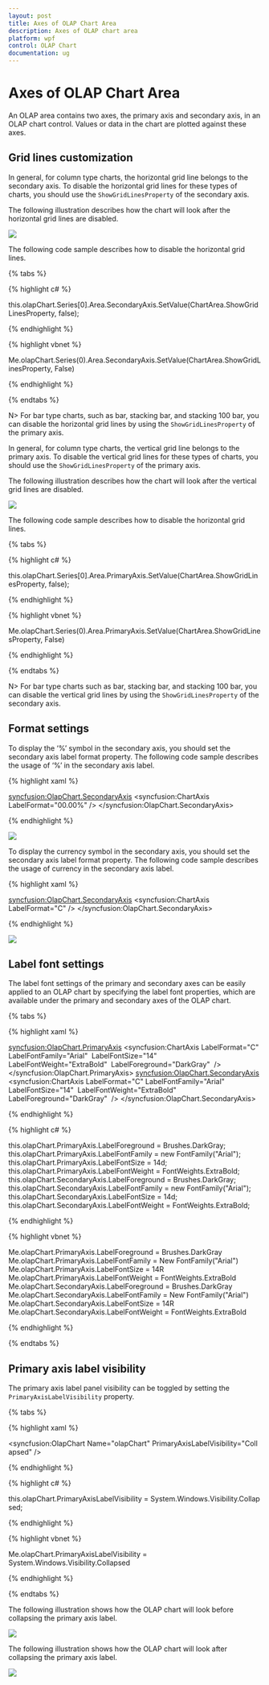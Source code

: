 ```yaml
---
layout: post
title: Axes of OLAP Chart Area
description: Axes of OLAP chart area
platform: wpf
control: OLAP Chart
documentation: ug
---
```


# Axes of OLAP Chart Area

An OLAP area contains two axes, the primary axis and secondary axis, in an OLAP chart control. Values or data in the chart are plotted against these axes.

## Grid lines customization

In general, for column type charts, the horizontal grid line belongs to the secondary axis. To disable the horizontal grid lines for these types of charts, you should use the `ShowGridLinesProperty` of the secondary axis.

The following illustration describes how the chart will look after the horizontal grid lines are disabled.

![](Axes_images/Axes_img1.png)

The following code sample describes how to disable the horizontal grid lines.

{% tabs %}

{% highlight c# %}

this.olapChart.Series[0].Area.SecondaryAxis.SetValue(ChartArea.ShowGridLinesProperty, false);

{% endhighlight %}

{% highlight vbnet %}

Me.olapChart.Series(0).Area.SecondaryAxis.SetValue(ChartArea.ShowGridLinesProperty, False)

{% endhighlight %}

{% endtabs %}

N> For bar type charts, such as bar, stacking bar, and stacking 100 bar, you can disable the horizontal grid lines by using the `ShowGridLinesProperty` of the primary axis.

In general, for column type charts, the vertical grid line belongs to the primary axis. To disable the vertical grid lines for these types of charts, you should use the `ShowGridLinesProperty` of the primary axis.

The following illustration describes how the chart will look after the vertical grid lines are disabled.

![](Axes_images/Axes_img2.png)

The following code sample describes how to disable the horizontal grid lines.

{% tabs %}

{% highlight c# %}

this.olapChart.Series[0].Area.PrimaryAxis.SetValue(ChartArea.ShowGridLinesProperty, false);

{% endhighlight %}

{% highlight vbnet %}

Me.olapChart.Series(0).Area.PrimaryAxis.SetValue(ChartArea.ShowGridLinesProperty, False)

{% endhighlight %}

{% endtabs %}

N> For bar type charts such as bar, stacking bar, and stacking 100 bar, you can disable the vertical grid lines by using the `ShowGridLinesProperty` of the secondary axis.

## Format settings

To display the ‘%’ symbol in the secondary axis, you should set the secondary axis label format property. The following code sample describes the usage of ‘%’ in the secondary axis label.

{% highlight xaml %}

<syncfusion:OlapChart.SecondaryAxis>
     <syncfusion:ChartAxis LabelFormat="00.00%" />
</syncfusion:OlapChart.SecondaryAxis>

{% endhighlight %}

![](Axes_images/Axes_img3.png)

To display the currency symbol in the secondary axis, you should set the secondary axis label format property. The following code sample describes the usage of currency in the secondary axis label.

{% highlight xaml %}

<syncfusion:OlapChart.SecondaryAxis>
     <syncfusion:ChartAxis LabelFormat="C" />
</syncfusion:OlapChart.SecondaryAxis>

{% endhighlight %}

![](Axes_images/Axes_img4.png)

## Label font settings

The label font settings of the primary and secondary axes can be easily applied to an OLAP chart by specifying the label font properties, which are available under the primary and secondary axes of the OLAP chart.

{% tabs %}

{% highlight xaml %}

<syncfusion:OlapChart.PrimaryAxis>
<syncfusion:ChartAxis LabelFormat="C"
      LabelFontFamily="Arial" 
      LabelFontSize="14" 
      LabelFontWeight="ExtraBold" 
      LabelForeground="DarkGray"  />
</syncfusion:OlapChart.PrimaryAxis>
<syncfusion:OlapChart.SecondaryAxis>
<syncfusion:ChartAxis LabelFormat="C"
      LabelFontFamily="Arial" 
      LabelFontSize="14" 
      LabelFontWeight="ExtraBold" 
      LabelForeground="DarkGray"  />
</syncfusion:OlapChart.SecondaryAxis>

{% endhighlight %}

{% highlight c# %}

this.olapChart.PrimaryAxis.LabelForeground = Brushes.DarkGray;
this.olapChart.PrimaryAxis.LabelFontFamily = new FontFamily("Arial");
this.olapChart.PrimaryAxis.LabelFontSize = 14d;
this.olapChart.PrimaryAxis.LabelFontWeight = FontWeights.ExtraBold;
this.olapChart.SecondaryAxis.LabelForeground = Brushes.DarkGray;
this.olapChart.SecondaryAxis.LabelFontFamily = new FontFamily("Arial");
this.olapChart.SecondaryAxis.LabelFontSize = 14d;
this.olapChart.SecondaryAxis.LabelFontWeight = FontWeights.ExtraBold;

{% endhighlight %}

{% highlight vbnet %}

Me.olapChart.PrimaryAxis.LabelForeground = Brushes.DarkGray
Me.olapChart.PrimaryAxis.LabelFontFamily = New FontFamily("Arial")
Me.olapChart.PrimaryAxis.LabelFontSize = 14R
Me.olapChart.PrimaryAxis.LabelFontWeight = FontWeights.ExtraBold
Me.olapChart.SecondaryAxis.LabelForeground = Brushes.DarkGray
Me.olapChart.SecondaryAxis.LabelFontFamily = New FontFamily("Arial")
Me.olapChart.SecondaryAxis.LabelFontSize = 14R
Me.olapChart.SecondaryAxis.LabelFontWeight = FontWeights.ExtraBold

{% endhighlight %}

{% endtabs %}

## Primary axis label visibility

The primary axis label panel visibility can be toggled by setting the `PrimaryAxisLabelVisibility` property.

{% tabs %}

{% highlight xaml %}

<syncfusion:OlapChart Name="olapChart" PrimaryAxisLabelVisibility="Collapsed" />

{% endhighlight %}

{% highlight c# %}

this.olapChart.PrimaryAxisLabelVisibility = System.Windows.Visibility.Collapsed;

{% endhighlight %}

{% highlight vbnet %}

Me.olapChart.PrimaryAxisLabelVisibility = System.Windows.Visibility.Collapsed

{% endhighlight %}

{% endtabs %}

The following illustration shows how the OLAP chart will look before collapsing the primary axis label.

![](Axes_images/Axes_img5.png)

The following illustration shows how the OLAP chart will look after collapsing the primary axis label.

![](Axes_images/Axes_img6.png)

